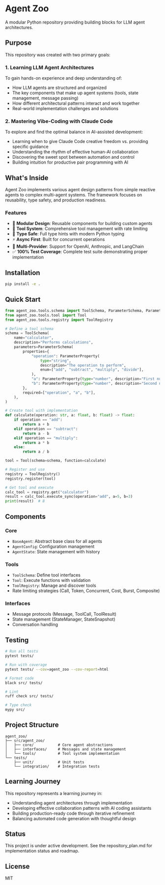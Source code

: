 # Agent Zoo

A modular Python repository providing building blocks for LLM agent architectures.

## Purpose

This repository was created with two primary goals:

### 1. Learning LLM Agent Architectures
To gain hands-on experience and deep understanding of:
- How LLM agents are structured and organized
- The key components that make up agent systems (tools, state management, message passing)
- How different architectural patterns interact and work together
- Real-world implementation challenges and solutions

### 2. Mastering Vibe-Coding with Claude Code
To explore and find the optimal balance in AI-assisted development:
- Learning when to give Claude Code creative freedom vs. providing specific guidance
- Understanding the rhythm of effective human-AI collaboration
- Discovering the sweet spot between automation and control
- Building intuition for productive pair programming with AI

## What's Inside

Agent Zoo implements various agent design patterns from simple reactive agents to complex multi-agent systems. The framework focuses on reusability, type safety, and production readiness.

### Features

- 🎯 **Modular Design**: Reusable components for building custom agents
- 🔧 **Tool System**: Comprehensive tool management with rate limiting
- 📝 **Type Safe**: Full type hints with modern Python typing
- ⚡ **Async First**: Built for concurrent operations
- 🔄 **Multi-Provider**: Support for OpenAI, Anthropic, and LangChain
- ✅ **100% Test Coverage**: Complete test suite demonstrating proper implementation

## Installation

```bash
pip install -e .
```

## Quick Start

```python
from agent_zoo.tools.schema import ToolSchema, ParameterSchema, ParameterProperty
from agent_zoo.tools.tool import Tool
from agent_zoo.tools.registry import ToolRegistry

# Define a tool schema
schema = ToolSchema(
    name="calculator",
    description="Performs calculations",
    parameters=ParameterSchema(
        properties={
            "operation": ParameterProperty(
                type="string",
                description="The operation to perform",
                enum=["add", "subtract", "multiply", "divide"],
            ),
            "a": ParameterProperty(type="number", description="First number"),
            "b": ParameterProperty(type="number", description="Second number"),
        },
        required=["operation", "a", "b"],
    ),
)

# Create tool with implementation
def calculate(operation: str, a: float, b: float) -> float:
    if operation == "add":
        return a + b
    elif operation == "subtract":
        return a - b
    elif operation == "multiply":
        return a * b
    else:
        return a / b

tool = Tool(schema=schema, function=calculate)

# Register and use
registry = ToolRegistry()
registry.register(tool)

# Get tool and execute
calc_tool = registry.get("calculator")
result = calc_tool.execute_sync(operation="add", a=5, b=3)
print(result)  # 8
```

## Components

### Core
- `BaseAgent`: Abstract base class for all agents
- `AgentConfig`: Configuration management
- `AgentState`: State management with history

### Tools
- `ToolSchema`: Define tool interfaces
- `Tool`: Execute functions with validation
- `ToolRegistry`: Manage and discover tools
- Rate limiting strategies (Call, Token, Concurrent, Cost, Burst, Composite)

### Interfaces
- Message protocols (Message, ToolCall, ToolResult)
- State management (StateManager, StateSnapshot)
- Conversation handling

## Testing

```bash
# Run all tests
pytest tests/

# Run with coverage
pytest tests/ --cov=agent_zoo --cov-report=html

# Format code
black src/ tests/

# Lint
ruff check src/ tests/

# Type check
mypy src/
```

## Project Structure

```
agent_zoo/
├── src/agent_zoo/
│   ├── core/           # Core agent abstractions
│   ├── interfaces/     # Messages and state management
│   └── tools/          # Tool system implementation
└── tests/
    ├── unit/           # Unit tests
    └── integration/    # Integration tests
```

## Learning Journey

This repository represents a learning journey in:
- Understanding agent architectures through implementation
- Developing effective collaboration patterns with AI coding assistants
- Building production-ready code through iterative refinement
- Balancing automated code generation with thoughtful design

## Status

This project is under active development. See the repository_plan.md for implementation status and roadmap.

## License

MIT